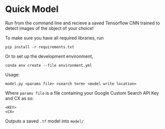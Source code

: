 # Quick Model
Run from the command line and recieve a saved Tensorflow CNN trained to detect images of the object of your choice!

To make sure you have all required libraries, run 
```
pip install -r requirements.txt
```

Or to set up the development environment, 
```
conda env create --file environment.yml
```

Usage:
```
model.py <params file> <search term> <model write location>
```

Where `params file` is a file containing your Google Custom Search API Key and CX as so:
```
<KEY>
<CX>
```

Outputs a saved `.tf` model into `model/`
